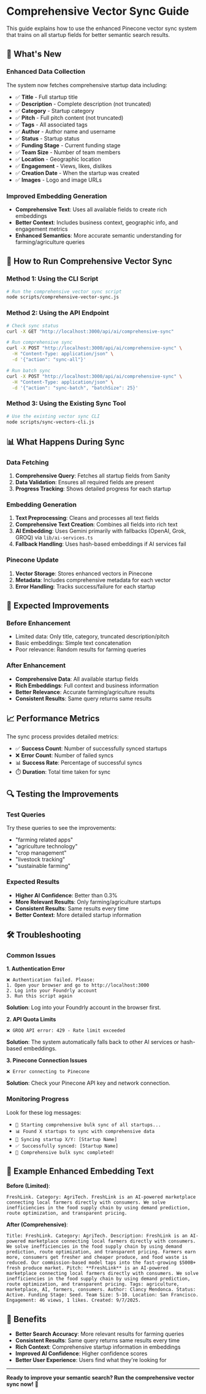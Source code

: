 # Comprehensive Vector Sync Guide

This guide explains how to use the enhanced Pinecone vector sync system that trains on all startup fields for better semantic search results.

## 🚀 What's New

### **Enhanced Data Collection**
The system now fetches comprehensive startup data including:
- ✅ **Title** - Full startup title
- ✅ **Description** - Complete description (not truncated)
- ✅ **Category** - Startup category
- ✅ **Pitch** - Full pitch content (not truncated)
- ✅ **Tags** - All associated tags
- ✅ **Author** - Author name and username
- ✅ **Status** - Startup status
- ✅ **Funding Stage** - Current funding stage
- ✅ **Team Size** - Number of team members
- ✅ **Location** - Geographic location
- ✅ **Engagement** - Views, likes, dislikes
- ✅ **Creation Date** - When the startup was created
- ✅ **Images** - Logo and image URLs

### **Improved Embedding Generation**
- **Comprehensive Text**: Uses all available fields to create rich embeddings
- **Better Context**: Includes business context, geographic info, and engagement metrics
- **Enhanced Semantics**: More accurate semantic understanding for farming/agriculture queries

## 🔧 How to Run Comprehensive Vector Sync

### **Method 1: Using the CLI Script**

```bash
# Run the comprehensive vector sync script
node scripts/comprehensive-vector-sync.js
```

### **Method 2: Using the API Endpoint**

```bash
# Check sync status
curl -X GET "http://localhost:3000/api/ai/comprehensive-sync"

# Run comprehensive sync
curl -X POST "http://localhost:3000/api/ai/comprehensive-sync" \
  -H "Content-Type: application/json" \
  -d '{"action": "sync-all"}'

# Run batch sync
curl -X POST "http://localhost:3000/api/ai/comprehensive-sync" \
  -H "Content-Type: application/json" \
  -d '{"action": "sync-batch", "batchSize": 25}'
```

### **Method 3: Using the Existing Sync Tool**

```bash
# Use the existing vector sync CLI
node scripts/sync-vectors-cli.js
```

## 📊 What Happens During Sync

### **Data Fetching**
1. **Comprehensive Query**: Fetches all startup fields from Sanity
2. **Data Validation**: Ensures all required fields are present
3. **Progress Tracking**: Shows detailed progress for each startup

### **Embedding Generation**
1. **Text Preprocessing**: Cleans and processes all text fields
2. **Comprehensive Text Creation**: Combines all fields into rich text
3. **AI Embedding**: Uses Gemini primarily with fallbacks (OpenAI, Grok, GROQ) via `lib/ai-services.ts`
4. **Fallback Handling**: Uses hash-based embeddings if AI services fail

### **Pinecone Update**
1. **Vector Storage**: Stores enhanced vectors in Pinecone
2. **Metadata**: Includes comprehensive metadata for each vector
3. **Error Handling**: Tracks success/failure for each startup

## 🎯 Expected Improvements

### **Before Enhancement**
- Limited data: Only title, category, truncated description/pitch
- Basic embeddings: Simple text concatenation
- Poor relevance: Random results for farming queries

### **After Enhancement**
- **Comprehensive Data**: All available startup fields
- **Rich Embeddings**: Full context and business information
- **Better Relevance**: Accurate farming/agriculture results
- **Consistent Results**: Same query returns same results

## 📈 Performance Metrics

The sync process provides detailed metrics:
- ✅ **Success Count**: Number of successfully synced startups
- ❌ **Error Count**: Number of failed syncs
- 📊 **Success Rate**: Percentage of successful syncs
- ⏱️ **Duration**: Total time taken for sync

## 🔍 Testing the Improvements

### **Test Queries**
Try these queries to see the improvements:
- "farming related apps"
- "agriculture technology"
- "crop management"
- "livestock tracking"
- "sustainable farming"

### **Expected Results**
- **Higher AI Confidence**: Better than 0.3%
- **More Relevant Results**: Only farming/agriculture startups
- **Consistent Results**: Same results every time
- **Better Context**: More detailed startup information

## 🛠️ Troubleshooting

### **Common Issues**

**1. Authentication Error**
```
❌ Authentication failed. Please:
1. Open your browser and go to http://localhost:3000
2. Log into your Foundrly account
3. Run this script again
```
**Solution**: Log into your Foundrly account in the browser first.

**2. API Quota Limits**
```
❌ GROQ API error: 429 - Rate limit exceeded
```
**Solution**: The system automatically falls back to other AI services or hash-based embeddings.

**3. Pinecone Connection Issues**
```
❌ Error connecting to Pinecone
```
**Solution**: Check your Pinecone API key and network connection.

### **Monitoring Progress**

Look for these log messages:
- `🚀 Starting comprehensive bulk sync of all startups...`
- `📊 Found X startups to sync with comprehensive data`
- `🔄 Syncing startup X/Y: [Startup Name]`
- `✅ Successfully synced: [Startup Name]`
- `🎉 Comprehensive bulk sync completed!`

## 📝 Example Enhanced Embedding Text

**Before (Limited)**:
```
FreshLink. Category: AgriTech. FreshLink is an AI-powered marketplace connecting local farmers directly with consumers. We solve inefficiencies in the food supply chain by using demand prediction, route optimization, and transparent pricing.
```

**After (Comprehensive)**:
```
Title: FreshLink. Category: AgriTech. Description: FreshLink is an AI-powered marketplace connecting local farmers directly with consumers. We solve inefficiencies in the food supply chain by using demand prediction, route optimization, and transparent pricing. Farmers earn more, consumers get fresher and cheaper produce, and food waste is reduced. Our commission-based model taps into the fast-growing $500B+ fresh produce market. Pitch: **FreshLink** is an AI-powered marketplace connecting local farmers directly with consumers. We solve inefficiencies in the food supply chain by using demand prediction, route optimization, and transparent pricing. Tags: agriculture, marketplace, AI, farmers, consumers. Author: Clancy Mendonca. Status: Active. Funding Stage: Seed. Team Size: 5-10. Location: San Francisco. Engagement: 46 views, 1 likes. Created: 9/7/2025.
```

## 🎉 Benefits

- **Better Search Accuracy**: More relevant results for farming queries
- **Consistent Results**: Same query returns same results every time
- **Rich Context**: Comprehensive startup information in embeddings
- **Improved AI Confidence**: Higher confidence scores
- **Better User Experience**: Users find what they're looking for

---

**Ready to improve your semantic search? Run the comprehensive vector sync now!** 🚀
